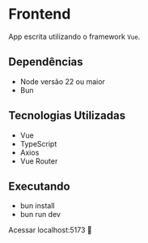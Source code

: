 # Frontend

App escrita utilizando o framework `Vue`.

## Dependências

- Node versão 22 ou maior
- Bun

## Tecnologias Utilizadas

- Vue
- TypeScript
- Axios
- Vue Router

## Executando

- bun install
- bun run dev

Acessar localhost:5173 🥳
